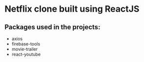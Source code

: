 # Netflix clone built using ReactJS

## Packages used in the projects:

- axios
- firebase-tools
- movie-trailer
- react-youtube
